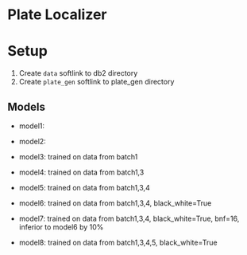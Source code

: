 
# Plate Localizer

# Setup

1. Create `data` softlink to db2 directory
2. Create `plate_gen` softlink to plate_gen directory

## Models

- model1:

- model2:

- model3: trained on data from batch1

- model4: trained on data from batch1,3

- model5: trained on data from batch1,3,4

- model6: trained on data from batch1,3,4, black_white=True

- model7: trained on data from batch1,3,4, black_white=True, bnf=16, inferior to model6 by 10%

- model8: trained on data from batch1,3,4,5, black_white=True
